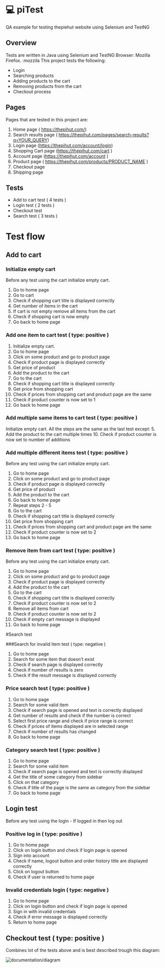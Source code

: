 # :computer: piTest
QA example for testing thepiehut website using Selenium and TestNG

## Overview 
Tests are written in Java using Selenium and TestNG
Browser: Mozilla Firefox. :mozzila
This project tests the following:
* Login 
* Searching products
* Adding products to the cart
* Removing products from the cart
* Checkout process

## Pages
Pages that are tested in this project are:

1. Home page ( https://thepihut.com/) 
2. Search results page ( https://thepihut.com/pages/search-results?q=YOUR_QUERY)
3. Login page (https://thepihut.com/account/login) 
4. Shopping Cart page (https://thepihut.com/cart )
5. Account page (https://thepihut.com/account )
6. Product page ( https://thepihut.com/products/PRODUCT_NAME )
7. Checkout page
8. Shipping page

## Tests
* Add to cart test ( 4 tests )
* Login test ( 2 tests )
* Checkout test 
* Search test ( 3 tests )

# Test flow
## Add to cart

### Initialize empty cart 
Before any test using the cart initialize empty cart.
1. Go to home page
2. Go to cart 
3. Check if shopping cart title is displayed correctly
4. Get number of items in the cart
5. If cart is not empty remove all items from the cart
6. Check if shopping cart is now empty
7. Go back to home page

### Add one item to cart test ( type: positive )
1. Initialize empty cart.
2. Go to home page
3. Click on some product and go to product page
4. Check if product page is displayed correctly
5. Get price of product
6. Add the product to the cart
7. Go to the cart
8. Check if shopping cart title is displayed correctly
9. Get price from shopping cart 
10. Check if prices from shopping cart and product page are the same
11. Check if product counter is now set to 1
12. Go back to home page

### Add multiple same items to cart test ( type: positive ) 
Initialize empty cart. All the steps are the same as the last test except:
5.  Add the product to the cart multiple times 
10.  Check if product counter is now set to number of additions


### Add  multiple different items test ( type: positive )
Before any test using the cart initialize empty cart.
1. Go to home page
2. Click on some product and go to product page
3. Check if product page is displayed correctly
4. Get price of product
5. Add the product to the cart
6. Go back to home page
7. Repeat steps 2 -  5 
8. Go to the cart
9. Check if shopping cart title is displayed correctly
10. Get price from shopping cart 
11. Check if prices from shopping cart and product page are the same
12. Check if product counter is now set to 2
13. Go back to home page

### Remove item from cart test ( type: positive )
Before any test using the cart initialize empty cart.
1. Go to home page
2. Click on some product and go to product page
3. Check if product page is displayed correctly
4. Add the product to the cart
5. Go to the cart
6. Check if shopping cart title is displayed correctly
7. Check if product counter is now set to 2
8. Remove all items from cart 
9. Check if product counter is now set to 2
10. Check if empty cart message is displayed
11. Go back to home page

#Search test

###Search for invalid item test ( type: negative ) 
1. Go to home page
2. Search for some item that doesn't exist 
3. Check if search page is displayed correctly
4. Check if number of results is zero 
5. Check if the result message is displayed correctly

### Price search test  ( type: positive )
1. Go to home page
2. Search for some valid item 
3. Check if search page is opened and text is correctly displayed
4. Get number of results and check if the number is correct
5. Select first price range and  check if price range is correct
6. Check if prices of items displayed are in selected range
7. Check if number of results has changed
8. Go back to home page

### Category search test ( type: positive ) 
1. Go to home page
2. Search for some valid item
3. Check if search page is opened and text is correctly displayed
4. Get the title of some category from sidebar
5. Click on that category
6. Check if title of the page is the same as category from the sidebar
7. Go back to home page

## Login test
Before any test using the login - If logged in then log out

### Positive log in ( type: positive )
1. Go to home page
2. Click on login button and check if login page is opened
3. Sign into account
4. Check if name, logout button and order history title are displayed correctly
5. Click on logout button
6. Check if user is returned to home page

### Invalid credentials login ( type: negative )
1. Go to home page
2. Click on login button and check if login page is opened
3. Sign in with invalid credentials
4. Check if error message is displayed correctly 
5. Return to home page

## Checkout test ( type: positive )
Combines lot of the tests above and is best described trough this diagram: 

![documentation/diagram](https://github.com/dimaria95/piTest/blob/master/documentation/diagram.png)
